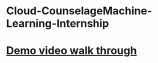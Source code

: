 # Cloud-CounselageMachine-Learning-Internship
# [Demo video walk through ](URL "https://github.com/rachitbhardwaj7/Cloud-CounselageMachine-Learning-Internship")

